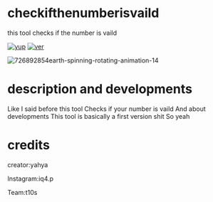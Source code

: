 # checkifthenumberisvaild


this tool 
checks if the number is vaild


[![yup](https://img.shields.io/badge/Supported_OS-Linux,termux(andriod)-red.svg)]()
[![ver](https://img.shields.io/badge/version-1.0-blue.svg)]()


![726892854earth-spinning-rotating-animation-14](https://user-images.githubusercontent.com/79198231/118402078-13856100-b671-11eb-9a3c-07dfe262563e.gif)


# description and developments
Like I said before this tool
Checks if your number is vaild
And about developments
This tool is basically a first version shit
So yeah

# credits

creator:yahya

Instagram:iq4.p

Team:t10s
